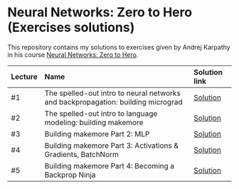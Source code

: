# Neural Networks: Zero to Hero (Exercises solutions)

This repository contains my solutions to exercises given by Andrej Karpathy in his course [Neural Networks: Zero to Hero](https://github.com/karpathy/nn-zero-to-hero/tree/master).

| Lecture | Name | Solution link | 
| :---------------------- | :---------------------- | :---------------------- | 
| #1 | The spelled-out intro to neural networks and backpropagation: building micrograd | [Solution](micrograd/exercises_1_micrograd.ipynb)|
| #2 | The spelled-out intro to language modeling: building makemore | [Solution](makemore/bigram_trigram/exercises_2_ngram.ipynb)|
| #3 | Building makemore Part 2: MLP | [Solution](makemore/multilayer_perceptron/exercises_3_mlp.ipynb)|
| #4 | Building makemore Part 3: Activations & Gradients, BatchNorm | [Solution](makemore/batch_norm/exercises_4_batchnorm.ipynb) |
| #5 | Building makemore Part 4: Becoming a Backprop Ninja | [Solution](makemore/backpropagation/) |
